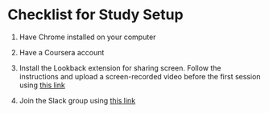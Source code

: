 # Checklist for Study Setup

1. Have Chrome installed on your computer

2. Have a Coursera account

3. Install the Lookback extension for sharing screen. Follow the instructions and upload a screen-recorded video before the first session using [this link](https://participate.lookback.io/b6T3rd)

4. Join the Slack group using [this link](https://join.slack.com/t/experimentors-group/shared_invite/enQtNDQwMzg4OTYxMjMyLWUzYzAwNGFmNTRkMWY0MmMxYzE2YmRiODY5NjZmYmQxMzZjMjIzMzc3MGNlMWI1MDc1NDFhMzMzZjM1OWY1ZTk)